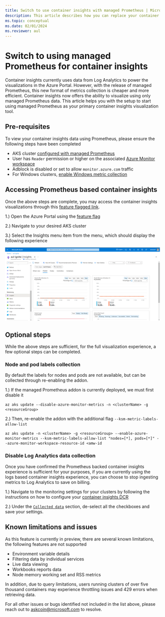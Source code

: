 ```yaml
---
title: Switch to use container insights with managed Prometheus | Microsoft Docs
description: This article describes how you can replace your container insights visualizations to use Prometheus metrics
ms.topic: conceptual
ms.date: 02/01/2024
ms.reviewer: aul
---
```


# Switch to using managed Prometheus for container insights

Container insights currently uses data from Log Analytics to power the visualizations in the Azure Portal. However, with the release of managed Prometheus, this new format of metrics collection is cheaper and more efficient. Container insights now offers the ability to visualize using only managed Prometheus data. This article helps you with the setup to start using managed Prometheus as your primary container insights visualization tool.

## Pre-requisites

To view your container insights data using Prometheus, please ensure the following steps have been completed

* AKS cluster [configured with managed Prometheus](./kubernetes-monitoring-enable.md#enable-prometheus-and-grafana)
* User has `Reader` permission or higher on the associated [Azure Monitor workspace](../essentials/azure-monitor-workspace-overview.md)
* Adblock is disabled or set to allow `monitor.azure.com` traffic
* For Windows clusters, [enable Windows metric collection](./kubernetes-monitoring-enable.md#enable-windows-metrics-collection-preview)


## Accessing Prometheus based container insights

Once the above steps are complete, you may access the container insights visualizations through this [feature flagged link](https://aka.ms/civ2).

1.) Open the Azure Portal using the [feature flag](https://aka.ms/civ2)

2.) Navigate to your desired AKS cluster

3.) Select the Insights menu item from the menu, which should display the following experience

![Screenshot of AKS cluster with Prometheus based container insights.](media/container-insights-experience-v2/container-insights-prometheus-based.png)

## Optional steps

While the above steps are sufficient, for the full visualization experience, a few optional steps can be completed.

### Node and pod labels collection 

By default the labels for nodes and pods are not available, but can be collected through re-enabling the addon.

1.) If the managed Prometheus addon is currently deployed, we must first disable it

```azurecli
az aks update --disable-azure-monitor-metrics -n <clusterName> -g <resourceGroup>
```

2.) Then, re-enable the addon with the additional flag `--ksm-metric-labels-allow-list`
    
```azurecli
az aks update -n <clusterName> -g <resourceGroup> --enable-azure-monitor-metrics --ksm-metric-labels-allow-list "nodes=[*], pods=[*]" --azure-monitor-workspace-resource-id <amw-id
```

### Disable Log Analytics data collection

Once you have confirmed the Prometheus backed container insights experience is sufficient for your purposes, if you are currently using the logs based container insights experience, you can choose to stop ingesting metrics to Log Analytics to save on billing.

1.) Navigate to the monitoring settings for your clusters by following the instructions on how to configure your [container insights DCR](./container-insights-data-collection-dcr.md#configure-data-collection)

2.) Under the [`Collected data`](./container-insights-data-collection-dcr.md#collected-data) section, de-select all the checkboxes and save your settings.

## Known limitations and issues

As this feature is currently in preview, there are several known limitations, the following features are not supported

* Environment variable details
* Filtering data by individual services
* Live data viewing
* Workbooks reports data
* Node memory working set and RSS metrics

In addition, due to query limitations, users running clusters of over five thousand containers may experience throttling issues and 429 errors when retrieving data.

For all other issues or bugs identified not included in the list above, please reach out to askcoin@microsoft.com to resolve.
